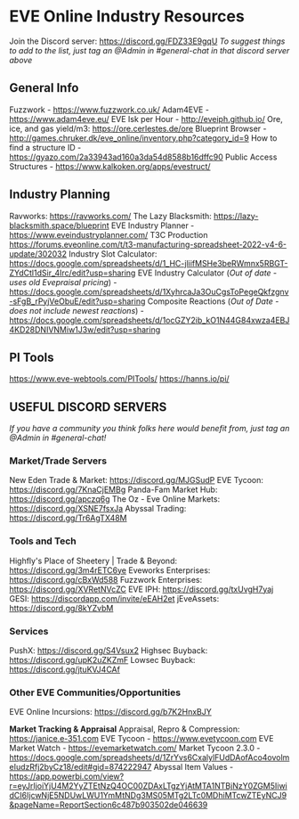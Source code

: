 # EVE Online Industry Resources
Join the Discord server: <https://discord.gg/FDZ33E9gqU>
*To suggest things to add to the list, just tag an @Admin in #general-chat in that discord server above*

## General Info
Fuzzwork - <https://www.fuzzwork.co.uk/>
Adam4EVE - <https://www.adam4eve.eu/>
EVE Isk per Hour - <http://eveiph.github.io/>
Ore, ice, and gas yield/m3: <https://ore.cerlestes.de/ore>
Blueprint Browser - <http://games.chruker.dk/eve_online/inventory.php?category_id=9>
How to find a structure ID - <https://gyazo.com/2a33943ad160a3da54d8588b16dffc90>
Public Access Structures - <https://www.kalkoken.org/apps/evestruct/>

## Industry Planning
Ravworks: <https://ravworks.com/>
The Lazy Blacksmith: <https://lazy-blacksmith.space/blueprint>
EVE Industry Planner - <https://www.eveindustryplanner.com/>
T3C Production <https://forums.eveonline.com/t/t3-manufacturing-spreadsheet-2022-v4-6-update/302032>
Industry Slot Calculator: <https://docs.google.com/spreadsheets/d/1_HC-jliifMSHe3beRWmnx5RBGT-ZYdCtl1dSir_4Irc/edit?usp=sharing>
EVE Industry Calculator (*Out of date - uses old Evepraisal pricing*) - <https://docs.google.com/spreadsheets/d/1XyhrcaJa3OuCgsToPegeQkfzgnv-sFgB_rPyjVeObuE/edit?usp=sharing>
Composite Reactions (*Out of Date - does not include newest reactions*) - <https://docs.google.com/spreadsheets/d/1ocGZY2ib_kO1N44G84xwza4EBJ4KD28DNIVNMiw1J3w/edit?usp=sharing>

## PI Tools
<https://www.eve-webtools.com/PITools/>
<https://hanns.io/pi/>

## USEFUL DISCORD SERVERS
*If you have a community you think folks here would benefit from, just tag an @Admin in #general-chat!*

### Market/Trade Servers
New Eden Trade & Market: <https://discord.gg/MJGSudP>
EVE Tycoon: <https://discord.gg/7KnaCjEMBg>
Panda-Fam Market Hub: <https://discord.gg/apczq6g>
The Oz - Eve Online Markets: <https://discord.gg/XSNE7fsxJa>
Abyssal Trading: <https://discord.gg/Tr6AgTX48M>

### Tools and Tech
Highfly's Place of Sheetery | Trade & Beyond: <https://discord.gg/3m4rETC6ye>
Eveworks Enterprises: <https://discord.gg/cBxWd588>
Fuzzwork Enterprises: <https://discord.gg/XVRetNVcZC>
EVE IPH: <https://discord.gg/txUvgH7yaj>
GESI: <https://discordapp.com/invite/eEAH2et>
jEveAssets: <https://discord.gg/8kYZvbM>

### Services
PushX: <https://discord.gg/S4Vsux2>
Highsec Buyback: <https://discord.gg/upK2uZKZmF>
Lowsec Buyback: <https://discord.gg/jtuKVJ4CAf>

### Other EVE Communities/Opportunities
EVE Online Incursions: <https://discord.gg/b7K2HnxBJY>

__**Market Tracking & Appraisal**__
Appraisal, Repro & Compression: <https://janice.e-351.com>
EVE Tycoon - <https://www.evetycoon.com>
EVE Market Watch - <https://evemarketwatch.com/>
Market Tycoon 2.3.0 - <https://docs.google.com/spreadsheets/d/1ZrYvs6CxalylFUdDAofAco4ovolmeIudzRfj2byCz18/edit#gid=874222947>
Abyssal Item Values - <https://app.powerbi.com/view?r=eyJrIjoiYjU4M2YyZTEtNzQ4OC00ZDAxLTgzYjAtMTA1NTBjNzY0ZGM5IiwidCI6IjcwNjE5NDUwLWU1YmMtNDg3MS05MTg2LTc0MDhiMTcwZTEyNCJ9&pageName=ReportSection6c487b903502de046639>
